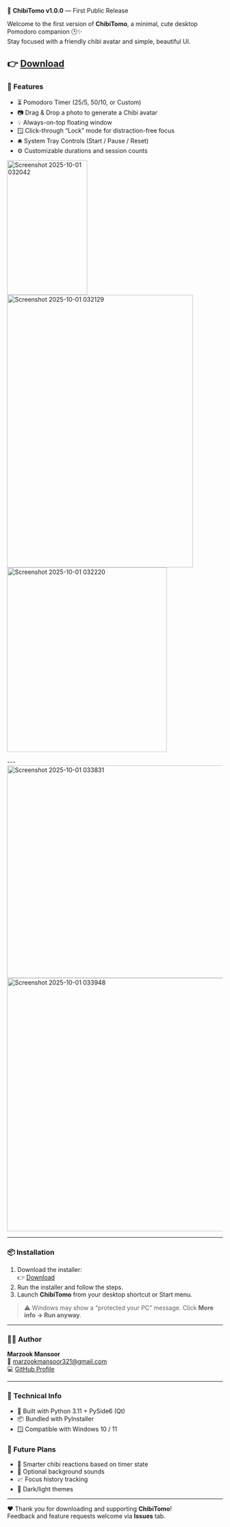 🎉 **ChibiTomo v1.0.0** — First Public Release

Welcome to the first version of **ChibiTomo**, a minimal, cute desktop Pomodoro companion 🕒✨  
Stay focused with a friendly chibi avatar and simple, beautiful UI.

👉 [Download](https://github.com/zzthecoder/ChibiTomo/releases/tag/v1.0.0)
---

### 🌟 Features
- ⏳ Pomodoro Timer (25/5, 50/10, or Custom)
- 📷 Drag & Drop a photo to generate a Chibi avatar
- 💡 Always-on-top floating window
- 🪟 Click-through “Lock” mode for distraction-free focus
- 🛎 System Tray Controls (Start / Pause / Reset)
- ⚙️ Customizable durations and session counts
<img width="187" height="314" alt="Screenshot 2025-10-01 032042" src="https://github.com/user-attachments/assets/2a17a06e-0196-4d4d-9ad1-14c5fbdc9b80" />
<img width="434" height="636" alt="Screenshot 2025-10-01 032129" src="https://github.com/user-attachments/assets/fc3cfafa-6eb4-40a1-976d-e3e9732a0fa5" />
<img width="373" height="431" alt="Screenshot 2025-10-01 032220" src="https://github.com/user-attachments/assets/462c99ac-c10a-4b46-a119-5af57111adc0" />

---<img width="816" height="496" alt="Screenshot 2025-10-01 033831" src="https://github.com/user-attachments/assets/dbf7f470-5b7a-4e90-b0a7-44f45e1235d1" />
<img width="1178" height="591" alt="Screenshot 2025-10-01 033948" src="https://github.com/user-attachments/assets/dc58ea07-6369-46f5-9f3a-fe865a99fb0e" />


---

### 📦 Installation
1. Download the installer:  
   👉 [Download](https://github.com/zzthecoder/ChibiTomo/releases/tag/v1.0.0)
2. Run the installer and follow the steps.
3. Launch **ChibiTomo** from your desktop shortcut or Start menu.

> ⚠️ Windows may show a “protected your PC” message. Click **More info → Run anyway**.

---

### 👨‍💻 Author
**Marzook Mansoor**  
📧 marzookmansoor321@gmail.com  
💻 [GitHub Profile](https://github.com/zzthecoder)

---

### 🧰 Technical Info
- 🐍 Built with Python 3.11 + PySide6 (Qt)
- 📦 Bundled with PyInstaller
- 🪟 Compatible with Windows 10 / 11


### 📝 Future Plans
- 🧠 Smarter chibi reactions based on timer state
- 🎵 Optional background sounds
- 📈 Focus history tracking
- 🌙 Dark/light themes

---

❤️ Thank you for downloading and supporting **ChibiTomo**!  
Feedback and feature requests welcome via **Issues** tab.
